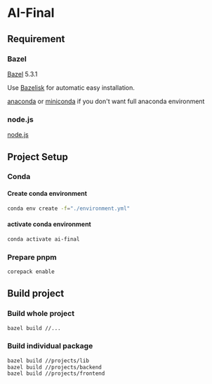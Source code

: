 # AI-Final

## Requirement

### Bazel

[Bazel](https://bazel.build) 5.3.1

Use [Bazelisk](https://github.com/bazelbuild/bazelisk) for automatic easy installation.

[anaconda](https://docs.anaconda.com/anaconda/install/index.html) or [miniconda](https://docs.conda.io/en/latest/miniconda.html) if you don't want full anaconda environment

### node.js

[node.js](https://nodejs.org/)

## Project Setup

### Conda

#### Create conda environment

```bash
conda env create -f="./environment.yml"
```

#### activate conda environment

```bash
conda activate ai-final
```

### Prepare pnpm

```bash
corepack enable
```

## Build project

### Build whole project

```bash
bazel build //...
```

### Build individual package

```bash
bazel build //projects/lib
bazel build //projects/backend
bazel build //projects/frontend
```
